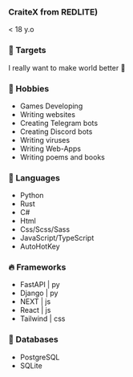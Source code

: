 ### CraiteX from REDLITE)
< 18 y.o

### 🎯 Targets
I really want to make world better 🥰

### 🌹 Hobbies
- Games Developing
- Writing websites
- Creating Telegram bots
- Creating Discord bots
- Writing viruses
- Writing Web-Apps
- Writing poems and books

### 💢 Languages
- Python
- Rust
- C#
- Html
- Css/Scss/Sass
- JavaScript/TypeScript
- AutoHotKey

### 🔥 Frameworks
- FastAPI  | py
- Django   | py
- NEXT     | js
- React    | js
- Tailwind | css

### 📌 Databases
- PostgreSQL
- SQLite
